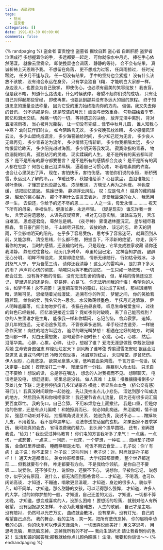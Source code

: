 ```yaml
---
title: 语录君栈
tags:
  - 拾光
  - 语录君
categories: []
date: 1991-03-30 00:00:00
comments: false
---
```

{% randpaging %}
<page>
盗金者 富贵惶惶
盗墓者 掘坟自葬
盗心者 自断肝肠
盗梦者 泣泪成行
</page>
<page>
多想握着你的手，
多远都要一起走，
可你就像水中月光，
捧在手心依然荡漾，
就像云里雾朵，
即使挽留也会调落，
静静的等待，
会不会有结果，
真诚祈祷上天恩赐予我。
不想留在角落，
更不想成为过客，
任风雨掠过，
任时光蹉跎，
任岁月不逢与我，
任一切没有结果，
手中的坚持也会紧握！
</page>
<page>
没有什么该放不该放，
没有谁会永远在身旁，
只有学会独自飞翔，
才能明白大家都一样，
身边没人，也要会为自己鼓掌，
即使伤心，也必须有最美的笑容绽放！
</page>
<page>
我夜盲，但是我不瞎，
知道什么路该走，什么时候该停，
奢望不起你们说的成功，
只有让自己对得起那些曾经，
即使再累，也要达到那并没有多远大的目的旅程。
</page>
<page>
终于知道思念的重量没法称量，
因为它受的重力始终指向你的方向。
偏偏，我又失去你的音讯，
分不清那是你，还是皎洁的月光！
</page>
<page>
画面与音效重叠，
勾勒描绘着季节，
回忆和泪水交结，
触痛一切的一切，
等待遗忘的决绝，
放弃无泪中离别，
背对着凄凉雨夜，
当心被月光撕裂，
让一切没有完结… 
</page>
<page>
佳节中秋月儿圆，
谁人知我心中寒？
幼时玩伴旧时友，
如今陌路言无欢。
</page>
<page>
多少夜晚孤枕难眠，
多少感情风轻云淡，
多少山盟终成谎言，
多少海誓输给时间，
多少知己贬为无言，
多少良人无缘再见，
多少青春沦为流年，
多少情愫无情斩断，
多少你我相隔太远，
多少悔恨留给昨天，
多少阳光越过海面，
多少明天等我发现。
</page>
<page>
寂寞染指的青春，
物欲溺毙的纯真，
孤独玷污的灵魂，
现实蹂躏的人生。
</page>
<page>
是不是所有的离去都叫背叛？
是不是所有的厮守都要誓言？
是不是所有的感情都会变淡？
是不是所有的离人都在思念？
</page>
<page>
何苦让自己泪涕纵横，
逼着自己习惯心疼，
听着唱素颜的许嵩，
也会让心里哭出了声，
现在，害怕快乐，害怕伤感，
害怕你们说的永恒，
断桥残雪，永远没人了解的冷。。。
</page>
<page>
乍暖还寒，
秋襟谁给添？
心目蒙尘，
血泪谁能见！
枫叶渐焕，
才懂忘记也没那么难。
浓荫散淡，
方晓无人再为之纠缠。
神色变缓，
该把回忆遣返。
焦躁已懒，
静湖浮云风乱，
叹：应是句点！
</page>
<page>
越真的藏的越深，
越爱的离心越近，
那个不用什么语言去表达，
却爱我最深的女人，
我愿用尽一生，
去偿还，你给予的还不尽的恩…………
人之一生，母爱永恒…………
祝天下所有的母亲，幸福快乐，健康长寿，永远年轻。
</page>
<page>
《疑是现实》
谁忘许我一世秋，
言罢词穷遗思愁，
未语先叹疑释否，
相对无句意实酬。
</page>
<page>
辚辚车马劳，
苦乐自难消，
思虑逐君绕，
蓦然忽是朝。
</page>
<page>
《夜寻神》
雾霭透林墨沉沉，
星华褪尽暮照森，
昔日豪门匿何处，
千山越尽只孤坟。
</page>
<page>
该放的放，
该忘的忘，
昨天的阴雨，不会影响明天的阳光，
在乎多了容易受伤，
思考多了容易迷茫，
就算回到从前，又能怎样，
清空思绪，什么都不想，
把握当下，不添新的绝望，
你走，我不看你的方向，
当时的感情，还没输给时光，
只是现在，它早变成独家收藏
</page>
<page>
请你还我清静，
静思过往曾经，
经历几多舛命，
命里轮回已定，
定神当知梦醒，
醒醉无心分明，
明眸不辨浊灵，
灵犀却绝悲情，
情断无缘随行，
行如枯骨残冰，
冰封怒气人宁，
宁为吾愿三请，
请你还我清静！
</page>
<page>
这么大的雷鸣声，
是打算下多大的雨？
声声将心伤的彻底，
呐喊只为挥不散的回忆，
一生只如一场悲戏，
一切都会过去…
没有拆不散的情侣，
没有无法割舍的情绪，
但，单纯的情愫还没忘记，
梦里遇见的还是你，
梦易碎，心易飞，
你无法听闻我的忏悔！
希望你的人生，如梦华美！永不凋萎！
</page>
<page>
速度把车窗外的霓虹，拉扯成了彩线，
那些斑斓明暗，清晰可见，
思绪随着光线漫延，
追溯有你的昨天，
梦醒之间，
你的笑脸若隐若现，
给你的爱，我名它为--思念。
</page>
<page>
水波微荡倾墨色，
半弦月光透清澈，
伊人明眸羞雁落，
红尘匆匆梦行者。
</page>
<page>
夜猫在白昼哀嚎，
叹息生命被爱套牢，
过往的鲜色已经蜕掉，
回忆谁更接近尘嚣？
霓虹夜何时破晓，
丢了自己能否找到？
你的人生里谁才是主角，
能像我一样和你嬉闹，
忘记苦恼，
舍弃寂寥。
追悼，
那几年的逍遥。
</page>
<page>
无论沿途多荒凉，
不管夜幕多迷惘，
牵手经过古道旁，
一样被称作天堂！
向往的地方叫远方，
追寻的曙光叫梦想！
</page>
<page>
相遇在定好的地方，
时间空间都一样，
对白无需想象，
那句爱你不限时长！
</page>
<page>
心跳，心动，心疼，
然后，泪落华美。 
心醉，心累，心碎，
让你，想起了谁？
</page>
<page>
爱海无涯思做筏
李戴张冠缘系她
立命安身图强志
辉煌灿烂定天下
</page>
<page>
剑风断了谁琴弦
秀裘浸雪怎安眠
银丝金泪莫道念
乱世戎马何时还
</page>
<page>
冷眼旁观世事，
冰眉寒对红尘，
未见晴空，却曾悲伤。
伊人似彤，心竟悲凉。
欲哭龙泉落人家，低吟碧血染鸿霞。
千言万语一句话，朕决定要--出家！
</page>
摸爬滚打二十年，
兜里没有一分钱。
羡慕别人命太贱，
只求自己不要脸！
</page>
<page>
想说的话，
总是停在嘴边，
想念的人对我视而不见。
想聊聊天，
电话老是没电，
想逛逛街，
兜里总是没钱。
做人真难！ 
</page>
上联：推推攘攘撂倒多少英雄儿女
下联：走走停停挤废几多江湖豪杰
横批：尽显热血本色 
（挤公交有感）
</page>
<page>
哥们儿！
我真没时间跟你一起彷徨，
先让我抽出点儿小悲伤，
溜达到那个叫成功的地方，
然后回头再和你唠唠家常！
我还要节省点儿流量，
因为还有很多词汇需要百度帮忙。
</page>
<page>
我的伤口，自己会舔，
不用麻烦您在上面撒盐，
我是口重，但是你给的伤害，还是有点儿偏咸！
</page>
<page>
和她擦肩而已，
何必如此痴迷，
热泪盈眶，情不自抑，
强忍冲动听对不起，
抽搐嘴角说没关系，
她说负责，我说不必………
蹭掉块儿皮，不用着急。
</page>
<page>
我不是释迦牟尼，
没法参透您话里的玄机，
如果出家不要求学历，
我可能真的会去，
省得浪费我的精力，
到头闹个提早圆寂。
还有，别再跟我说，“给力！”
我没受过神马教育！
你们屯的方言我听多了来气！
</page>
<page>
一点痛，一点伤，一点悲苦，一点凉…
一间房，一张床，一个梦想，一种狂……
海绵垫子按弹簧，
金鱼缸里养螳螂，
睡醒睁眼是太阳，
吃饭不用去食堂……
孔子说：你丫有病！
孟子说：你不正常！
孙子说：这叫时尚！
老子说：对，时尚就是孙子那样！！
</page>
<page>
通天大道都很长，
美女帅哥都很狂，
大学校园都很黄，
整个世界都迷茫……
但我就要有个样，
咋走都要有方向，
不是我给你领航，
是你自己不要强……
</page>
<page>
说爱你，还不够实力，
说恨你，还狠不下心，
说想你，早被你忘记，
说怨你，似乎没有原因，
说什么，都无法回到那些曾经……
</page>
<page>
才知道，不喝酒，也可以阔论高谈，
才知道，不蹦迪，唱歌更显温暖，
才知道，身边的很多人，貌似平凡，却不简单，
才知道，那么甜静的女孩，可以活得那么强悍，
才知道，许多人的大学，过的如你梦想的一般，
才知道，自己还差的太远，
才知道，一切都不算太晚，
才知道，想变成喜欢的人，没那么困难！
</page>
<page>
要想活的坦荡，
就别对他人有所奢望，
没有回报那又怎样，
不必为此难舍难放，
人生的歌剧，
自己才是主唱，
没有陪衬，
仍然可以光芒万丈，
曲终就会散场，
没有掌声，没有灯光，
自己的希望自己点亮，
我的舞台，我的主场…
</page>
<page>
笑一笑，把所有悲伤忘掉，
你的眉梢牵动我的心跳，
你的快乐可以传遍天涯海角，
一切因喜悦而美好！
</page>
用文字思考，
用思考洗脑，
用洗脑忘掉，
忘掉我所有的不好~~
</page>
<page>
我向生活祈求:请让我看到你的色彩！
生活和蔼的回答我:那我就给你点儿颜色瞧瞧！
生活，我要和你谈谈～～
</page>
{% endrandpaging %}